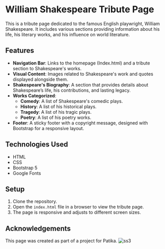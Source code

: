 # William Shakespeare Tribute Page

This is a tribute page dedicated to the famous English playwright, William Shakespeare. It includes various sections providing information about his life, his literary works, and his influence on world literature.

## Features

- **Navigation Bar**: Links to the homepage (Index.html) and a tribute section to Shakespeare's works.
- **Visual Content**: Images related to Shakespeare's work and quotes displayed alongside them.
- **Shakespeare's Biography**: A section that provides details about Shakespeare’s life, his contributions, and lasting legacy.
- **Works Categorized**:
    - **Comedy**: A list of Shakespeare's comedic plays.
    - **History**: A list of his historical plays.
    - **Tragedy**: A list of his tragic plays.
    - **Poetry**: A list of his poetry works.
- **Footer**: A sticky footer with a copyright message, designed with Bootstrap for a responsive layout.

## Technologies Used

- HTML
- CSS
- Bootstrap 5
- Google Fonts

## Setup

1. Clone the repository.
2. Open the `index.html` file in a browser to view the tribute page.
3. The page is responsive and adjusts to different screen sizes.

## Acknowledgements

This page was created as part of a project for Patika.
![ss3](https://github.com/user-attachments/assets/e19c7e2a-4979-44f1-a916-cb57c4c6de13)
